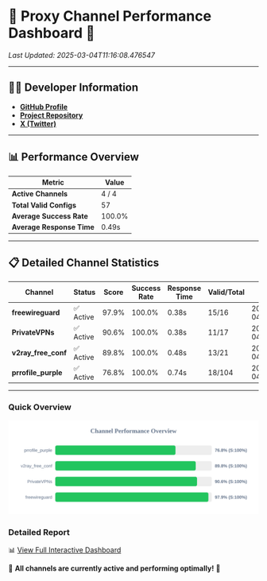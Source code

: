 # 🌟 Proxy Channel Performance Dashboard 🌟

_Last Updated: 2025-03-04T11:16:08.476547_

---

## 👩‍💻 Developer Information

- **[GitHub Profile](https://github.com/4n0nymou3)**  
- **[Project Repository](https://github.com/4n0nymou3/multi-proxy-config-fetcher)**  
- **[X (Twitter)](https://x.com/4n0nymou3)**  

---

## 📊 Performance Overview

| Metric                | Value       |
|-----------------------|-------------|
| **Active Channels**   | 4 / 4       |
| **Total Valid Configs** | 57          |
| **Average Success Rate** | 100.0%      |
| **Average Response Time** | 0.49s       |

---

## 📋 Detailed Channel Statistics

| Channel          | Status     | Score  | Success Rate | Response Time | Valid/Total | Last Success               |
|------------------|------------|--------|--------------|---------------|-------------|----------------------------|
| **freewireguard**  | ✅ Active  | 97.9%  | 100.0% | 0.38s         | 15/16       | 2025-03-04T11:16:08.474887 |
| **PrivateVPNs**  | ✅ Active  | 90.6%  | 100.0% | 0.38s         | 11/17       | 2025-03-04T11:16:08.064444 |
| **v2ray_free_conf**  | ✅ Active  | 89.8%  | 100.0% | 0.48s         | 13/21       | 2025-03-04T11:16:07.646949 |
| **prrofile_purple**  | ✅ Active  | 76.8%  | 100.0% | 0.74s         | 18/104       | 2025-03-04T11:16:07.136210 |

---

### Quick Overview
<div align="center">
  <a href="https://raw.githubusercontent.com/nullluser/NullRepo/refs/heads/main/assets/channel_stats_chart.svg">
    <img src="https://raw.githubusercontent.com/nullluser/NullRepo/refs/heads/main/assets/channel_stats_chart.svg" alt="Source Performance Statistics" width="800">
  </a>
</div>

### Detailed Report
📊 [View Full Interactive Dashboard](https://htmlpreview.github.io/?https://github.com/nullluser/NullRepo/blob/main/assets/performance_report.html)

🎉 **All channels are currently active and performing optimally!** 🎉
